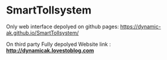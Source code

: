 # SmartTollsystem

Only web interface depolyed on github pages: https://dynamic-ak.github.io/SmartTollsystem/

On third party Fully depolyed Website link : **http://dynamicak.lovestoblog.com**
